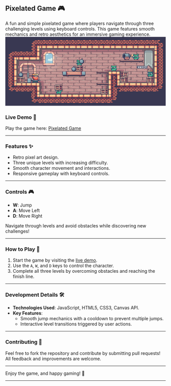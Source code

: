 ## Pixelated Game 🎮

A fun and simple pixelated game where players navigate through three challenging levels using keyboard controls. This game features smooth mechanics and retro aesthetics for an immersive gaming experience.
![Gameplay Preview](./img/IQCAru.gif)

### Live Demo 🔗
Play the game here: [Pixelated Game](https://dancingpumpkin65.github.io/pixelated-game/)

---

### Features ✨
- Retro pixel art design.
- Three unique levels with increasing difficulty.
- Smooth character movement and interactions.
- Responsive gameplay with keyboard controls.

---

### Controls 🎮
- **W**: Jump  
- **A**: Move Left  
- **D**: Move Right  

Navigate through levels and avoid obstacles while discovering new challenges!

---

### How to Play 🚀
1. Start the game by visiting the [live demo](https://dancingpumpkin65.github.io/pixelated-game/).
2. Use the `A`, `W`, and `D` keys to control the character.
3. Complete all three levels by overcoming obstacles and reaching the finish line.

---

### Development Details 🛠️
- **Technologies Used**: JavaScript, HTML5, CSS3, Canvas API.
- **Key Features**:  
  - Smooth jump mechanics with a cooldown to prevent multiple jumps.  
  - Interactive level transitions triggered by user actions.  

---

### Contributing 🤝
Feel free to fork the repository and contribute by submitting pull requests! All feedback and improvements are welcome.

---

Enjoy the game, and happy gaming! 🎉

---